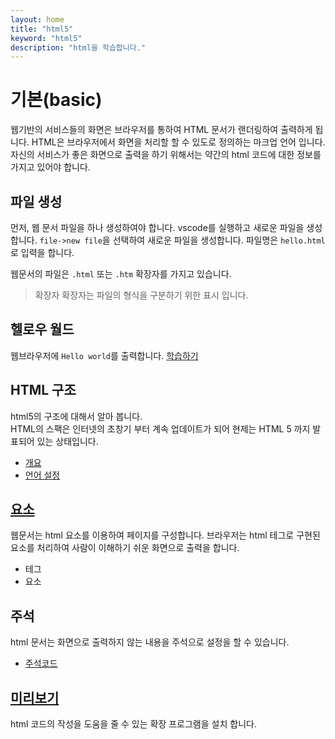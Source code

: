 ```yaml
---
layout: home
title: "html5"
keyword: "html5"
description: "html을 학습합니다."
---
```


# 기본(basic)

웹기반의 서비스들의 화면은 브라우저를 통하여 HTML 문서가 랜더링하여 출력하게 됩니다. HTML은 브라우저에서 화면을 처리할 할 수 있도로 정의하는 마크업 언어 입니다. 
자신의 서비스가 좋은 화면으로 출력을 하기 위해서는 약간의 html 코드에 대한 정보를 가지고 있어야 합니다.

## 파일 생성
먼저, 웹 문서 파일을 하나 생성하여야 합니다. vscode를 실행하고 새로운 파일을 생성합니다. 
`file->new file`을 선택하여 새로운 파일을 생성합니다. 파일명은 `hello.html`로 입력을 합니다.

웹문서의 파일은 `.html` 또는 `.htm` 확장자를 가지고 있습니다.

> 확장자
> 확장자는 파일의 형식을 구분하기 위한 표시 입니다.


## 헬로우 월드
웹브라우저에 `Hello world`를 출력합니다.
[학습하기](./hello)


## HTML 구조
html5의 구조에 대해서 알아 봅니다.  
HTML의 스팩은 인터넷의 초창기 부터 계속 업데이트가 되어 현제는 HTML 5 까지 발표되어 있는 상태입니다.

* [개요](./structure)
* [언어 설정](./structure/lang)


## [요소](element)
웹문서는 html 요소를 이용하여 페이지를 구성합니다.
브라우저는 html 테그로 구현된 요소를 처리하여 사람이 이해하기 쉬운 화면으로 출력을 합니다.

* 테그
* 요소

## 주석
html 문서는 화면으로 출력하지 않는 내용을 주석으로 설정을 할 수 있습니다.
* [주석코드](comment)

## [미리보기](preview)
html 코드의 작성을 도움을 줄 수 있는 확장 프로그램을 설치 합니다.
